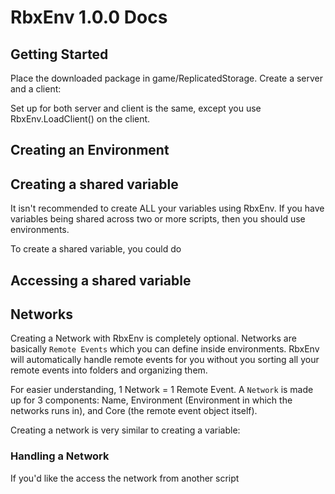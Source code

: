 # RbxEnv 1.0.0 Docs

## Getting Started

Place the downloaded package in game/ReplicatedStorage. Create a server and a client:

Set up for both server and client is the same, except you use RbxEnv.LoadClient() on the client. 

<script src="https://gist.github.com/threadous/44034013c26c046f239452b15407c37c.js"></script>

## Creating an Environment

<script
  src="local Hi = 'HI'">
</script>

## Creating a shared variable

It isn't recommended to create ALL your variables using RbxEnv. If you have variables being shared across two or more scripts, then you should use environments. 

To create a shared variable, you could do

## Accessing a shared variable
<script src="https://gist.github.com/threadous/44034013c26c046f239452b15407c37c.js"></script>

## Networks

Creating a Network with RbxEnv is completely optional. Networks are basically `Remote Events` which you can define inside environments. RbxEnv will automatically handle remote events for you without you sorting all your remote events into folders and organizing them. 

For easier understanding, 1 Network = 1 Remote Event. A `Network` is made up for 3 components: Name, Environment (Environment in which the networks runs in), and Core (the remote event object itself).

Creating a network is very similar to creating a variable:

### Handling a Network

If you'd like the access the network from another script

